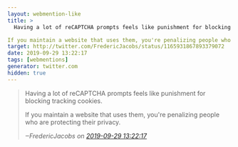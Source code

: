 ```yaml
---
layout: webmention-like
title: >
  Having a lot of reCAPTCHA prompts feels like punishment for blocking tracking cookies.

If you maintain a website that uses them, you're penalizing people who are protecting their privacy.
target: http://twitter.com/FredericJacobs/status/1165931867893379072
date: 2019-09-29 13:22:17
tags: [webmentions]
generator: twitter.com
hidden: true
---
```



<blockquote>
  <p>
    Having a lot of reCAPTCHA prompts feels like punishment for blocking tracking cookies.

If you maintain a website that uses them, you're penalizing people who are protecting their privacy.
  </p>
  <cite>‒<span class="p-author p-name">FredericJacobs</span>
    on
    <a href="http://twitter.com/FredericJacobs/status/1165931867893379072" rel="external nofollow">2019-09-29 13:22:17</a>
  </cite>
</blockquote>

